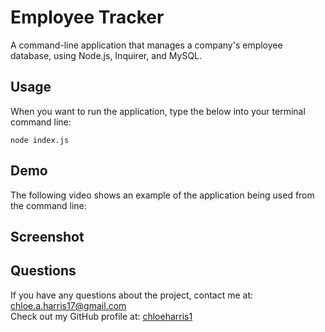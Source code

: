 # Employee Tracker
A command-line application that manages a company's employee database, using Node.js, Inquirer, and MySQL.

## Usage
When you want to run the application, type the below into your terminal command line:
```
node index.js
```

## Demo

The following video shows an example of the application being used from the command line:

## Screenshot


## Questions

If you have any questions about the project, contact me at: 
chloe.a.harris17@gmail.com <br />
Check out my GitHub profile at: 
[chloeharris1](https://github.com/chloeharris1/) <br />




